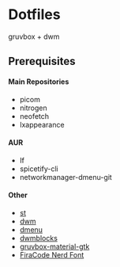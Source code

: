# Dotfiles
gruvbox + dwm

## Prerequisites

#### Main Repositories
- picom
- nitrogen
- neofetch
- lxappearance

#### AUR
- lf
- spicetify-cli
- networkmanager-dmenu-git

#### Other
- [st](https://github.com/ozpv/st/)
- [dwm](https://github.com/ozpv/dwm/)
- [dmenu](https://github.com/ozpv/dmenu/)
- [dwmblocks](https://github.com/ozpv/dwmblocks/)
- [gruvbox-material-gtk](https://github.com/TheGreatMcPain/gruvbox-material-gtk/)
- [FiraCode Nerd Font](https://www.nerdfonts.com/font-downloads)
